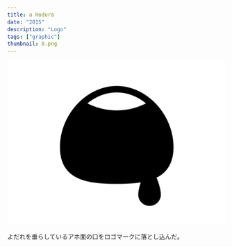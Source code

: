 ```yaml
---
title: a Hodura
date: "2015"
description: "Logo"
tags: ["graphic"]
thumbnail: 0.png
---
```


![1](./1.png)

よだれを垂らしているアホ面の口をロゴマークに落とし込んだ。
